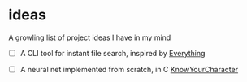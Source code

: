 # ideas

A growling list of project ideas I have in my mind

- [ ] A CLI tool for instant file search, inspired by [Everything](https://www.voidtools.com/)

- [ ] A neural net implemented from scratch, in C [KnowYourCharacter](https://github.com/lalitshankarchowdhury/KnowYourCharacter)